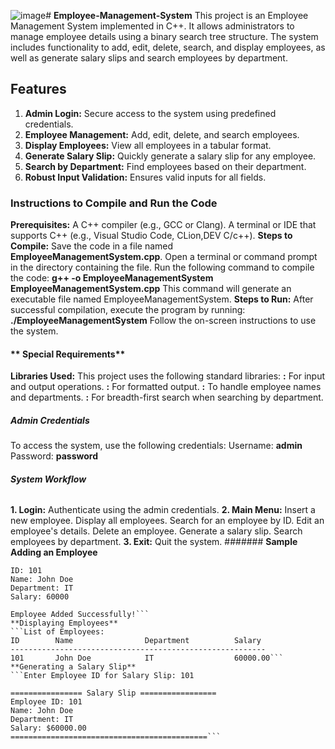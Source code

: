 ![image](https://github.com/user-attachments/assets/76c0eeaf-d10b-4529-8151-cafae5ed451a)# **Employee-Management-System**
This project is an Employee Management System implemented in C++. It allows administrators to manage employee details using a binary search tree structure. The system includes functionality to add, edit, delete, search, and display employees, as well as generate salary slips and search employees by department.
## **Features**
1. **Admin Login:** Secure access to the system using predefined credentials.
2. **Employee Management:** Add, edit, delete, and search employees.
3. **Display Employees:** View all employees in a tabular format.
4. **Generate Salary Slip:** Quickly generate a salary slip for any employee.
5. **Search by Department:** Find employees based on their department.
6. **Robust Input Validation:** Ensures valid inputs for all fields.

### **Instructions to Compile and Run the Code**
**Prerequisites:**
A C++ compiler (e.g., GCC or Clang).
A terminal or IDE that supports C++ (e.g., Visual Studio Code, CLion,DEV C/c++).
**Steps to Compile:**
Save the code in a file named **EmployeeManagementSystem.cpp**.
Open a terminal or command prompt in the directory containing the file.
Run the following command to compile the code:
**g++ -o EmployeeManagementSystem EmployeeManagementSystem.cpp**
This command will generate an executable file named EmployeeManagementSystem.
**Steps to Run:**
After successful compilation, execute the program by running:
**./EmployeeManagementSystem**
Follow the on-screen instructions to use the system. 
#### ** Special Requirements**
**Libraries Used:**
This project uses the following standard libraries:
**<iostream>:** For input and output operations.
**<iomanip>:** For formatted output.
**<string>:** To handle employee names and departments.
**<queue>:** For breadth-first search when searching by department.
##### **Admin Credentials**
To access the system, use the following credentials:
Username: **admin**
Password: **password**
###### **System Workflow**
**1. Login:** Authenticate using the admin credentials.
**2. Main Menu:**
Insert a new employee.
Display all employees.
Search for an employee by ID.
Edit an employee's details.
Delete an employee.
Generate a salary slip.
Search employees by department.
**3. Exit:** Quit the system.
####### **Sample**
**Adding an Employee**
```Enter Employee Details:
ID: 101
Name: John Doe
Department: IT
Salary: 60000

Employee Added Successfully!```
**Displaying Employees**
```List of Employees:
ID        Name                Department          Salary
---------------------------------------------------------
101       John Doe            IT                  60000.00```
**Generating a Salary Slip**
```Enter Employee ID for Salary Slip: 101

================ Salary Slip =================
Employee ID: 101
Name: John Doe
Department: IT
Salary: $60000.00
============================================```
